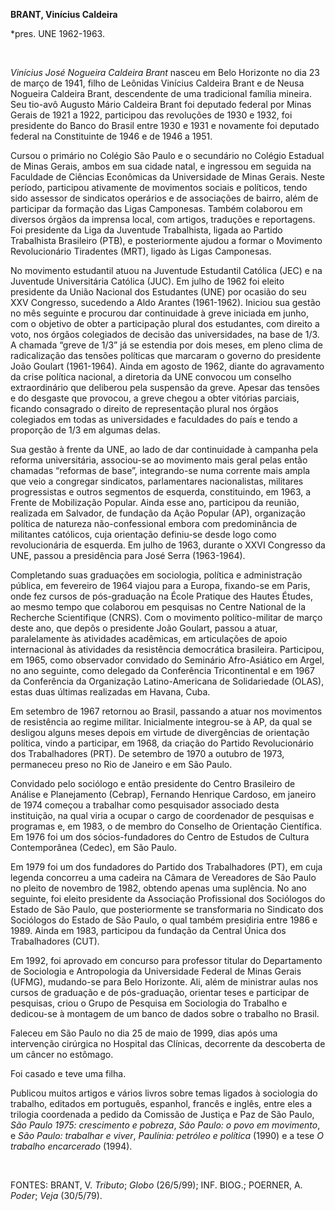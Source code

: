 **BRANT, Vinícius Caldeira**

\*pres. UNE 1962-1963.

 

*Vinícius José Nogueira Caldeira Brant* nasceu em Belo Horizonte no dia
23 de março de 1941, filho de Leônidas Vinícius Caldeira Brant e de
Neusa Nogueira Caldeira Brant, descendente de uma tradicional família
mineira. Seu tio-avô Augusto Mário Caldeira Brant foi deputado federal
por Minas Gerais de 1921 a 1922, participou das revoluções de 1930 e
1932, foi presidente do Banco do Brasil entre 1930 e 1931 e novamente
foi deputado federal na Constituinte de 1946 e de 1946 a 1951.

Cursou o primário no Colégio São Paulo e o secundário no Colégio
Estadual de Minas Gerais, ambos em sua cidade natal, e ingressou em
seguida na Faculdade de Ciências Econômicas da Universidade de Minas
Gerais. Neste período, participou ativamente de movimentos sociais e
políticos, tendo sido assessor de sindicatos operários e de associações
de bairro, além de participar da formação das Ligas Camponesas. Também
colaborou em diversos órgãos da imprensa local, com artigos, traduções e
reportagens. Foi presidente da Liga da Juventude Trabalhista, ligada ao
Partido Trabalhista Brasileiro (PTB), e posteriormente ajudou a formar o
Movimento Revolucionário Tiradentes (MRT), ligado às Ligas Camponesas.

No movimento estudantil atuou na Juventude Estudantil Católica (JEC) e
na Juventude Universitária Católica (JUC). Em julho de 1962 foi eleito
presidente da União Nacional dos Estudantes (UNE) por ocasião do seu XXV
Congresso, sucedendo a Aldo Arantes (1961-1962). Iniciou sua gestão no
mês seguinte e procurou dar continuidade à greve iniciada em junho, com
o objetivo de obter a participação plural dos estudantes, com direito a
voto, nos órgãos colegiados de decisão das universidades, na base de
1/3. A chamada “greve de 1/3” já se estendia por dois meses, em pleno
clima de radicalização das tensões políticas que marcaram o governo do
presidente João Goulart (1961-1964). Ainda em agosto de 1962, diante do
agravamento da crise política nacional, a diretoria da UNE convocou um
conselho extraordinário que deliberou pela suspensão da greve. Apesar
das tensões e do desgaste que provocou, a greve chegou a obter vitórias
parciais, ficando consagrado o direito de representação plural nos
órgãos colegiados em todas as universidades e faculdades do país e tendo
a proporção de 1/3 em algumas delas.

Sua gestão à frente da UNE, ao lado de dar continuidade à campanha pela
reforma universitária, associou-se ao movimento mais geral pelas então
chamadas “reformas de base”, integrando-se numa corrente mais ampla que
veio a congregar sindicatos, parlamentares nacionalistas, militares
progressistas e outros segmentos de esquerda, constituindo, em 1963, a
Frente de Mobilização Popular. Ainda esse ano, participou da reunião,
realizada em Salvador, de fundação da Ação Popular (AP), organização
política de natureza não-confessional embora com predominância de
militantes católicos, cuja orientação definiu-se desde logo como
revolucionária de esquerda. Em julho de 1963, durante o XXVI Congresso
da UNE, passou a presidência para José Serra (1963-1964).

Completando suas graduações em sociologia, política e administração
pública, em fevereiro de 1964 viajou para a Europa, fixando-se em Paris,
onde fez cursos de pós-graduação na École Pratique des Hautes Études, ao
mesmo tempo que colaborou em pesquisas no Centre National de la
Recherche Scientifique (CNRS). Com o movimento político-militar de março
deste ano, que depôs o presidente João Goulart, passou a atuar,
paralelamente às atividades acadêmicas, em articulações de apoio
internacional às atividades da resistência democrática brasileira.
Participou, em 1965, como observador convidado do Seminário
Afro-Asiático em Argel, no ano seguinte, como delegado da Conferência
Tricontinental e em 1967 da Conferência da Organização Latino-Americana
de Solidariedade (OLAS), estas duas últimas realizadas em Havana, Cuba.

Em setembro de 1967 retornou ao Brasil, passando a atuar nos movimentos
de resistência ao regime militar. Inicialmente integrou-se à AP, da qual
se desligou alguns meses depois em virtude de divergências de orientação
política, vindo a participar, em 1968, da criação do Partido
Revolucionário dos Trabalhadores (PRT). De setembro de 1970 a outubro de
1973, permaneceu preso no Rio de Janeiro e em São Paulo.

Convidado pelo sociólogo e então presidente do Centro Brasileiro de
Análise e Planejamento (Cebrap), Fernando Henrique Cardoso, em janeiro
de 1974 começou a trabalhar como pesquisador associado desta
instituição, na qual viria a ocupar o cargo de coordenador de pesquisas
e programas e, em 1983, o de membro do Conselho de Orientação
Científica. Em 1976 foi um dos sócios-fundadores do Centro de Estudos de
Cultura Contemporânea (Cedec), em São Paulo.

Em 1979 foi um dos fundadores do Partido dos Trabalhadores (PT), em cuja
legenda concorreu a uma cadeira na Câmara de Vereadores de São Paulo no
pleito de novembro de 1982, obtendo apenas uma suplência. No ano
seguinte, foi eleito presidente da Associação Profissional dos
Sociólogos do Estado de São Paulo, que posteriormente se transformaria
no Sindicato dos Sociólogos do Estado de São Paulo, o qual também
presidiria entre 1986 e 1989. Ainda em 1983, participou da fundação da
Central Única dos Trabalhadores (CUT).

Em 1992, foi aprovado em concurso para professor titular do Departamento
de Sociologia e Antropologia da Universidade Federal de Minas Gerais
(UFMG), mudando-se para Belo Horizonte. Ali, além de ministrar aulas nos
cursos de graduação e de pós-graduação, orientar teses e participar de
pesquisas, criou o Grupo de Pesquisa em Sociologia do Trabalho e
dedicou-se à montagem de um banco de dados sobre o trabalho no Brasil.

Faleceu em São Paulo no dia 25 de maio de 1999, dias após uma
intervenção cirúrgica no Hospital das Clínicas, decorrente da descoberta
de um câncer no estômago.

Foi casado e teve uma filha.

Publicou muitos artigos e vários livros sobre temas ligados à sociologia
do trabalho, editados em português, espanhol, francês e inglês, entre
eles a trilogia coordenada a pedido da Comissão de Justiça e Paz de São
Paulo, *São Paulo 1975: crescimento e pobreza*, *São Paulo: o povo em
movimento*, e *São Paulo: trabalhar e viver*, *Paulínia: petróleo e
política* (1990) e a tese *O trabalho encarcerado* (1994).

 

FONTES: BRANT, V. *Tributo*; *Globo* (26/5/99); INF. BIOG.; POERNER, A.
*Poder*; *Veja* (30/5/79).

 
